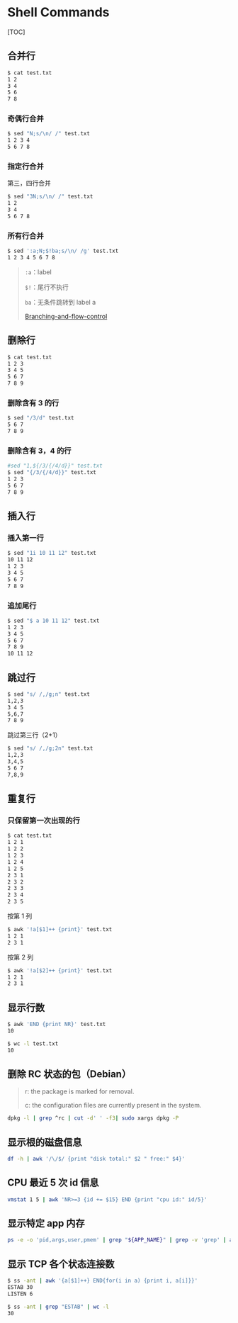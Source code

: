 # Shell Commands

[TOC]

## 合并行

```bash
$ cat test.txt
1 2
3 4
5 6
7 8
```

### 奇偶行合并

```bash
$ sed "N;s/\n/ /" test.txt
1 2 3 4
5 6 7 8
```

### 指定行合并

第三，四行合并

```bash
$ sed "3N;s/\n/ /" test.txt
1 2
3 4
5 6 7 8
```

### 所有行合并

```bash
$ sed ':a;N;$!ba;s/\n/ /g' test.txt
1 2 3 4 5 6 7 8
```

> `:a`：label
>
> `$!`：尾行不执行
>
> `ba`：无条件跳转到 label a
>
> [Branching-and-flow-control]( https://www.gnu.org/software/sed/manual/html_node/Branching-and-flow-control.html )

## 删除行

```bash
$ cat test.txt
1 2 3
3 4 5
5 6 7
7 8 9
```

### 删除含有 3 的行

```bash
$ sed "/3/d" test.txt
5 6 7
7 8 9
```

### 删除含有 3，4 的行

```bash
#sed "1,${/3/{/4/d}}" test.txt
$ sed "{/3/{/4/d}}" test.txt
1 2 3
5 6 7
7 8 9
```

## 插入行

### 插入第一行

```bash
$ sed "1i 10 11 12" test.txt
10 11 12
1 2 3
3 4 5
5 6 7
7 8 9
```

### 追加尾行

```bash
$ sed "$ a 10 11 12" test.txt
1 2 3
3 4 5
5 6 7
7 8 9
10 11 12
```

## 跳过行

```bash
$ sed "s/ /,/g;n" test.txt
1,2,3
3 4 5
5,6,7
7 8 9
```

跳过第三行（2+1）

```bash
$ sed "s/ /,/g;2n" test.txt
1,2,3
3,4,5
5 6 7
7,8,9
```

## 重复行

### 只保留第一次出现的行

```bash
$ cat test.txt
1 2 1
1 2 2
1 2 3
1 2 4
1 2 5
2 3 1
2 3 2
2 3 3
2 3 4
2 3 5
```

按第 1 列

```bash
$ awk '!a[$1]++ {print}' test.txt
1 2 1
2 3 1
```

按第 2 列

```bash
$ awk '!a[$2]++ {print}' test.txt
1 2 1
2 3 1
```

## 显示行数

```bash
$ awk 'END {print NR}' test.txt
10
```

```bash
$ wc -l test.txt
10
```

## 删除 RC 状态的包（Debian）

> r: the package is marked for removal.
>
> c: the configuration files are currently present in the system.

```bash
dpkg -l | grep ^rc | cut -d' ' -f3| sudo xargs dpkg -P
```

## 显示根的磁盘信息

```bash
df -h | awk '/\/$/ {print "disk total:" $2 " free:" $4}'
```

## CPU 最近 5 次 id 信息

```bash
vmstat 1 5 | awk 'NR>=3 {id += $15} END {print "cpu id:" id/5}'
```

## 显示特定 app 内存

```bash
ps -e -o 'pid,args,user,pmem' | grep "${APP_NAME}" | grep -v 'grep' | awk '{print "app use mem:" 0.15*$4 "G"}'
```

## 显示 TCP 各个状态连接数

```bash
$ ss -ant | awk '{a[$1]++} END{for(i in a) {print i, a[i]}}'
ESTAB 30
LISTEN 6
```

```bash
$ ss -ant | grep "ESTAB" | wc -l
30
```
